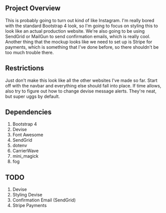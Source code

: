 ## Project Overview
This is probably going to turn out kind of like Instagram. I'm really bored with the standard Bootstrap 4 look, so I'm going to focus on styling this to look like an actual production website. We're also going to be using SendGrid or MailGun to send confirmation emails, which is really cool. Another thing that the mockup looks like we need to set up is Stripe for payments, which is something that I've done before, so there shouldn't be too much trouble there.

## Restrictions
Just don't make this look like all the other websites I've made so far. Start off with the navbar and everything else should fall into place. If time allows, also try to figure out how to change devise message alerts. They're neat, but super uggs by default.

## Dependencies
1. Bootstrap 4
2. Devise
3. Font Awesome
4. SendGrid
5. dotenv
6. CarrierWave
7. mini_magick
8. fog

## TODO
1. Devise
2. Styling Devise
3. Confirmation Email (SendGrid)
4. Stripe Payments
